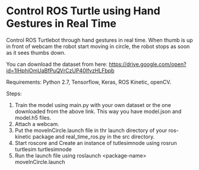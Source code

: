 # Control ROS Turtle using Hand Gestures in Real Time
Control ROS Turtlebot through hand gestures in real time. When thumb is up in front of webcam the robot start moving in circle, the robot stops as soon as it sees thumbs down.

You can download the dataset from here:
https://drive.google.com/open?id=1IHphiOmUaBfPuQVrCzUP40lfvzHLFbpb

Requirements:
Python 2.7,
Tensorflow,
Keras,
ROS Kinetic,
openCV.

Steps:
1. Train the model using main.py with your own dataset or the one downloaded from the above link. This way you have model.json and model.h5 files.
2. Attach a webcam.
3. Put the moveInCircle.launch file in thr launch directory of your ros-kinetic package and real_time_ros.py in the src directory.
4. Start roscore and Create an instance of tutlesimnode using rosrun turtlesim turtlesimnode
5. Run the launch file using roslaunch \<package-name\> moveInCircle.launch

